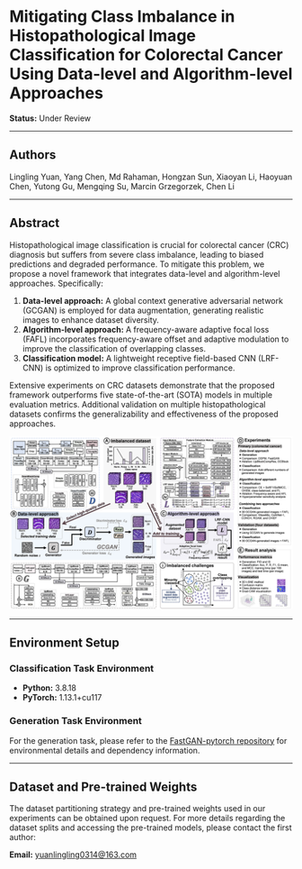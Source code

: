 # Mitigating Class Imbalance in Histopathological Image Classification for Colorectal Cancer Using Data-level and Algorithm-level Approaches

**Status:** Under Review

---

## Authors

Lingling Yuan, Yang Chen, Md Rahaman, Hongzan Sun, Xiaoyan Li, Haoyuan Chen, Yutong Gu, Mengqing Su, Marcin Grzegorzek, Chen Li


---

## Abstract

Histopathological image classification is crucial for colorectal cancer (CRC) diagnosis but suffers from severe class imbalance, leading to biased predictions and degraded performance. To mitigate this problem, we propose a novel framework that integrates data-level and algorithm-level approaches. Specifically:  
1. **Data-level approach:** A global context generative adversarial network (GCGAN) is employed for data augmentation, generating realistic images to enhance dataset diversity.  
2. **Algorithm-level approach:** A frequency-aware adaptive focal loss (FAFL) incorporates frequency-aware offset and adaptive modulation to improve the classification of overlapping classes.  
3. **Classification model:** A lightweight receptive field-based CNN (LRF-CNN) is optimized to improve classification performance.

Extensive experiments on CRC datasets demonstrate that the proposed framework outperforms five state-of-the-art (SOTA) models in multiple evaluation metrics. Additional validation on multiple histopathological datasets confirms the generalizability and effectiveness of the proposed approaches.


  
![Overview](Fig-overview.png)

---

## Environment Setup

### Classification Task Environment

- **Python:** 3.8.18  
- **PyTorch:** 1.13.1+cu117  


### Generation Task Environment

For the generation task, please refer to the [FastGAN-pytorch repository](https://github.com/odegeasslbc/FastGAN-pytorch) for environmental details and dependency information.

---

## Dataset and Pre-trained Weights

The dataset partitioning strategy and pre-trained weights used in our experiments can be obtained upon request. For more details regarding the dataset splits and accessing the pre-trained models, please contact the first author:

**Email:** [yuanlingling0314@163.com](mailto:yuanlingling0314@163.com)



